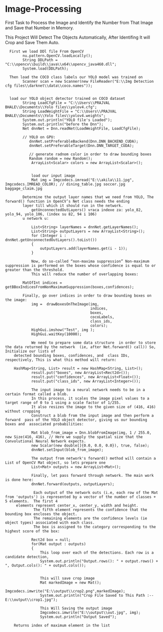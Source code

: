 # Image-Processing

First Task to Process the Image and Identify the Number from That Image and Save that Number in Memory.

This Project Will Detect The Objects Automatically,
After Identifing It will Crop and Save Them Auto.

      First we load DDl file From OpenCV
			nu.pattern.OpenCV.loadLocally();
			String DDLPath = "C:\\opencv\\build\\java\\x64\\opencv_java460.dll";
			System.load(DDLPath);     
      
      Then load the COCO class labels our YOLO model was trained on
		    Scanner scan = new Scanner(new FileReader("E:\\Img Detection cfg files\\darknet\\data\\coco.names"));
		    
		 
      load our YOLO object detector trained on COCO dataset
		    String LoadCfgFile = "C:\\Users\\PRAJVAL BHALE\\Documents\\Yolo files\\yolov4.cfg"; 
		    String LoadWeightFile = "C:\\Users\\PRAJVAL BHALE\\Documents\\Yolo files\\yolov4.weights";
		    System.out.println("YOLO file's Loaded");
		    System.out.println("before the Dnn");
		    Net dnnNet = Dnn.readNet(LoadWeightFile, LoadCfgFile);
		    
		    // YOLO on GPU:
		       dnnNet.setPreferableBackend(Dnn.DNN_BACKEND_CUDA);
		       dnnNet.setPreferableTarget(Dnn.DNN_TARGET_CUDA);
		        
		       // generate radnom color in order to draw bounding boxes
		       Random random = new Random();
		        ArrayList<Scalar> colors = new ArrayList<Scalar>();
		        
		        
    		    load our input image
		        Mat img = Imgcodecs.imread("E:\\akila\\11.jpg", Imgcodecs.IMREAD_COLOR); // dining_table.jpg soccer.jpg baggage_claim.jpg
		        
            Determine the output layer names that we need from YOLO, The forward() function in OpenCV’s Net class needs the ending 
            layer till which it should run in the network.
		        getUnconnectedOutLayers() vraca indexe za: yolo_82, yolo_94, yolo_106, (index su 82, 94 i 106)
            u network u:
            
		        List<String> layerNames = dnnNet.getLayerNames();
		        List<String> outputLayers = new ArrayList<String>();
		        for (Integer i : dnnNet.getUnconnectedOutLayers().toList()) 
		        {
		            outputLayers.add(layerNames.get(i - 1));
		        }
		             
		        Now, do so-called “non-maxima suppression” Non-maximum suppression is performed on the boxes whose confidence is equal to or greater than the threshold.
		        This will reduce the number of overlapping boxes:
		        
            MatOfInt indices =  getBBoxIndicesFromNonMaximumSuppression(boxes,confidences);
		        
            Finally, go over indices in order to draw bounding boxes on the image:
		        img =  drawBoxesOnTheImage(img,
		                                   indices,
		                                   boxes,
		                                   cocoLabels,
		                                   class_ids,
		                                   colors);
		        HighGui.imshow("Test", img );    
		        HighGui.waitKey(10000);     
	
				We need to prepare some data structure  in order to store the data returned by the network  (ie, after Net.forward() call)) So, Initialize our lists of
        detected bounding boxes, confidences, and  class IDs, respectively, This is what this method will return:
				
        HashMap<String, List> result = new HashMap<String, List>();
				result.put("boxes", new ArrayList<Rect2d>());
				result.put("confidences", new ArrayList<Float>());
				result.put("class_ids", new ArrayList<Integer>());

				The input image to a neural network needs to be in a certain format called a blob.
				In this process, it scales the image pixel values to a target range of 0 to 1 using a scale factor of 1/255.
				It also resizes the image to the given size of (416, 416) without cropping
				Construct a blob from the input image and then perform a forward  pass of the YOLO object detector, giving us our bounding boxes and  associated probabilities:

				Mat blob_from_image = Dnn.blobFromImage(img, 1 / 255.0, new Size(416, 416), // Here we supply the spatial size that the Convolutional Neural Network expects.
				new Scalar(new double[]{0.0, 0.0, 0.0}), true, false);
				dnnNet.setInput(blob_from_image);

				The output from network's forward() method will contain a List of OpenCV Mat object, so lets prepare one
				List<Mat> outputs = new ArrayList<Mat>();

				Finally, let pass forward through network. The main work is done here:  
				dnnNet.forward(outputs, outputLayers);

				 Each output of the network outs (i.e, each row of the Mat from 'outputs') is represented by a vector of the number of classes + 5 elements.  The first 4 
         elements represent center_x, center_y, width and height.
				 The fifth element represents the confidence that the bounding box encloses the object.
				 The remaining elements are the confidence levels (ie object types) associated with each class.
				 The box is assigned to the category corresponding to the highest score of the box:
				
				Rect2d box = null;
				for(Mat output : outputs) 
				{
					This loop over each of the detections. Each row is a candidate detection,
					System.out.println("Output.rows(): " + output.rows() + ", Output.cols(): " + output.cols());
						
					
					This will save crop image
				    Mat markedImage = new Mat();
				    Imgcodecs.imwrite("E:\\output\\crop2.png",markedImage);
				    System.out.println("Crop File Saved to This Path :-- E:\\output\\crop1.jpg");
					
				    This Will Saving the output image
				    Imgcodecs.imwrite("E:\\output\\out.jpg", img);
				    System.out.println("Output Saved");
				
		Returns index of maximum element in the list 
    
    

